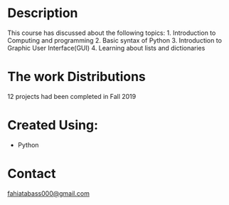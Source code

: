 # Description
This course has discussed about the following topics:
    1. Introduction to Computing and programming 
    2. Basic syntax of Python
    3. Introduction to Graphic User Interface(GUI)
    4. Learning about lists and dictionaries 
# The work Distributions
   12 projects had been completed in Fall 2019
# Created Using:
- Python
# Contact
  fahiatabass000@gmail.com
